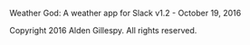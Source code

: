 Weather God: A weather app for Slack
v1.2 - October 19, 2016

Copyright 2016 Alden Gillespy. All rights reserved.
